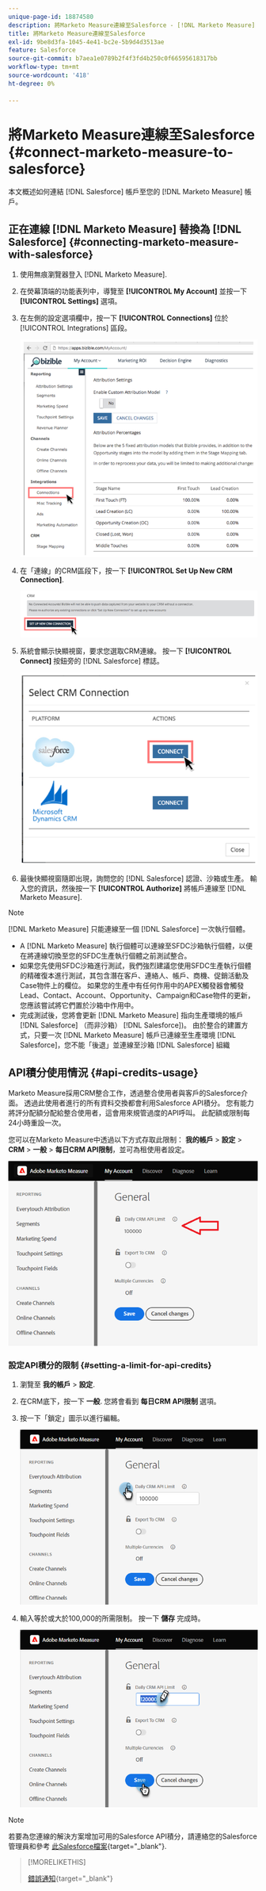 ```yaml
---
unique-page-id: 18874580
description: 將Marketo Measure連線至Salesforce - [!DNL Marketo Measure]  — 產品檔案
title: 將Marketo Measure連線至Salesforce
exl-id: 9be8d3fa-1045-4e41-bc2e-5b9d4d3513ae
feature: Salesforce
source-git-commit: b7aea1e0789b2f4f3fd4b250c0f66595618317bb
workflow-type: tm+mt
source-wordcount: '418'
ht-degree: 0%

---
```


# 將Marketo Measure連線至Salesforce {#connect-marketo-measure-to-salesforce}

本文概述如何連結 [!DNL Salesforce] 帳戶至您的 [!DNL Marketo Measure] 帳戶。

## 正在連線 [!DNL Marketo Measure] 替換為 [!DNL Salesforce] {#connecting-marketo-measure-with-salesforce}

1. 使用無痕瀏覽器登入 [!DNL Marketo Measure].

1. 在熒幕頂端的功能表列中，導覽至 **[!UICONTROL My Account]** 並按一下 **[!UICONTROL Settings]** 選項。

1. 在左側的設定選項欄中，按一下 **[!UICONTROL Connections]** 位於 [!UICONTROL Integrations] 區段。

   ![](assets/connect-marketo-measure-to-salesforce-1.png)

1. 在「連線」的CRM區段下，按一下 **[!UICONTROL Set Up New CRM Connection]**.

   ![](assets/connect-marketo-measure-to-salesforce-2.png)

1. 系統會顯示快顯視窗，要求您選取CRM連線。 按一下 **[!UICONTROL Connect]** 按鈕旁的 [!DNL Salesforce] 標誌。

   ![](assets/connect-marketo-measure-to-salesforce-3.png)

1. 最後快顯視窗隨即出現，詢問您的 [!DNL Salesforce] 認證、沙箱或生產。 輸入您的資訊，然後按一下 **[!UICONTROL Authorize]** 將帳戶連線至 [!DNL Marketo Measure].

>[!NOTE]
>
>[!DNL Marketo Measure] 只能連線至一個 [!DNL Salesforce] 一次執行個體。
>
>* A [!DNL Marketo Measure] 執行個體可以連線至SFDC沙箱執行個體，以便在將連線切換至您的SFDC生產執行個體之前測試整合。
>* 如果您先使用SFDC沙箱進行測試，我們強烈建議您使用SFDC生產執行個體的精確復本進行測試，其包含潛在客戶、連絡人、帳戶、商機、促銷活動及Case物件上的欄位。 如果您的生產中有任何作用中的APEX觸發器會觸發Lead、Contact、Account、Opportunity、Campaign和Case物件的更新，您應該嘗試將它們置於沙箱中作用中。
>* 完成測試後，您將會更新 [!DNL Marketo Measure] 指向生產環境的帳戶 [!DNL Salesforce] （而非沙箱） [!DNL Salesforce])。 由於整合的建置方式，只要一次 [!DNL Marketo Measure] 帳戶已連線至生產環境 [!DNL Salesforce]，您不能「後退」並連線至沙箱 [!DNL Salesforce] 組織

## API積分使用情況 {#api-credits-usage}

Marketo Measure採用CRM整合工作，透過整合使用者與客戶的Salesforce介面。 透過此使用者進行的所有資料交換都會利用Salesforce API積分。 您有能力將評分配額分配給整合使用者，這會用來規管過度的API呼叫。 此配額或限制每24小時重設一次。

您可以在Marketo Measure中透過以下方式存取此限制： **我的帳戶** > **設定** > **CRM** > **一般** > **每日CRM API限制**，並可為租使用者設定。

![](assets/connect-marketo-measure-to-salesforce-4.png)

### 設定API積分的限制 {#setting-a-limit-for-api-credits}

1. 瀏覽至 **我的帳戶** > **設定**.

1. 在CRM底下，按一下 **一般**. 您將會看到 **每日CRM API限制** 選項。

1. 按一下「鎖定」圖示以進行編輯。

   ![](assets/connect-marketo-measure-to-salesforce-5.png)

1. 輸入等於或大於100,000的所需限制。 按一下 **儲存** 完成時。

   ![](assets/connect-marketo-measure-to-salesforce-6.png)

>[!NOTE]
>
>若要為您連線的解決方案增加可用的Salesforce API積分，請連絡您的Salesforce管理員和參考 [此Salesforce檔案](https://developer.salesforce.com/docs/atlas.en-us.salesforce_app_limits_cheatsheet.meta/salesforce_app_limits_cheatsheet/salesforce_app_limits_platform_api.htm){target="_blank"}.

>[!MORELIKETHIS]
>
>[錯誤通知](/help/configuration-and-setup/getting-started-with-marketo-measure/error-notifications.md){target="_blank"}
